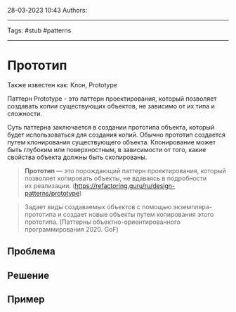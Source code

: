 28-03-2023
10:43
Authors: 
***
Tags: #stub #patterns 
***
# Прототип
Также известен как: Клон, Prototype

Паттерн Prototype - это паттерн проектирования, который позволяет создавать копии существующих объектов, не зависимо от их типа и сложности.

Суть паттерна заключается в создании прототипа объекта, который будет использоваться для создания копий. Обычно прототип создается путем клонирования существующего объекта. Клонирование может быть глубоким или поверхностным, в зависимости от того, какие свойства объекта должны быть скопированы.

>**Прототип** — это порождающий паттерн проектирования, который позволяет копировать объекты, не вдаваясь в подробности их реализации.
>(https://refactoring.guru/ru/design-patterns/prototype)

>Задает виды создаваемых объектов с помощью экземпляра-прототипа и создает новые объекты путем копирования этого прототипа.
>(Паттерны объектно-ориентированного программирования 2020. GoF)

## Проблема


## Решение


## Пример

